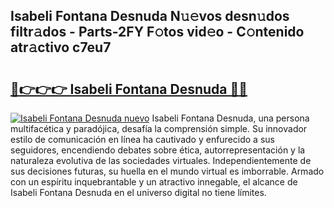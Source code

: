 ## Isabeli Fontana Desnuda N𝚞𝚎vos desn𝚞dos filtr𝚊dos - Parts-2FY F𝚘tos vid𝚎o - C𝚘ntenido atr𝚊ctivo c7eu7

# <h2><a href="http://mb35x8b.tromn.icu/?c=Isabeli+Fontana+Desnuda">🔗👉👉👉 Isabeli Fontana Desnuda 🔗🔗</a></h2>

[![Isabeli Fontana Desnuda nuevo](https://i.imgur.com/pEAQMta.gif)](http://mb35x8b.tromn.icu/?c=Isabeli+Fontana+Desnuda)
Isabeli Fontana Desnuda, una persona multifacética y paradójica, desafía la comprensión simple. Su innovador estilo de comunicación en línea ha cautivado y enfurecido a sus seguidores, encendiendo debates sobre ética, autorrepresentación y la naturaleza evolutiva de las sociedades virtuales. Independientemente de sus decisiones futuras, su huella en el mundo virtual es imborrable. Armado con un espíritu inquebrantable y un atractivo innegable, el alcance de Isabeli Fontana Desnuda en el universo digital no tiene límites.
